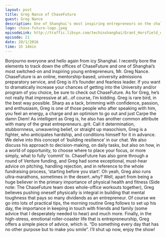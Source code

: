 ```yaml
---
layout: post
title: Greg Nance of ChaseFuture
guest: Greg Nance
description: One of Shanghai's most inspiring entrepreneurs on the challenges of launching a company  Nance. ChaseFuture is an online, mentorship-based, university admissions preparatory service, and Greg is it’s founder and fearless leader. If you want to dramatically increase your chances of getting into the University and/or program of you choice, be sure to check out ChaseFuture. As for Greg, he’s not really that impressive at all…of course, I’m kidding. Greg is rare bird, in the best way possible. Sharp as a tack, brimming with confidence, passion, and enthusiasm, Greg is one of those people who after speaking with him, you feel an energy, a charge and an optimism to go out and just Carpe the damn Diem! As intelligent as Greg is, he also has another common attribute with many of the great entrepreneur
logo: chase-future-logo.jpeg
episodeLink: http://traffic.libsyn.com/techinshanghai/Grant_Horsfield_of_naked.mp3
episode: 21
date: 20/1/2016
time: 1h 14min
---
```

Bonjourno everyone and hello again from icy Shanghai. I recently bore the elements to track down the offices of ChaseFuture and one of Shanghai’s most switched-on and inspiring young entrepreneurs, Mr. Greg Nance. ChaseFuture is an online, mentorship-based, university admissions preparatory service, and Greg is it’s founder and fearless leader. If you want to dramatically increase your chances of getting into the University and/or program of you choice, be sure to check out ChaseFuture. As for Greg, he’s not really that impressive at all…of course, I’m kidding. Greg is rare bird, in the best way possible. Sharp as a tack, brimming with confidence, passion, and enthusiasm, Greg is one of those people who after speaking with him, you feel an energy, a charge and an optimism to go out and just Carpe the damn Diem! As intelligent as Greg is, he also has another common attribute with many of the great entrepreneurs..grit. Call it determination, stubbornness, unwavering belief, or straight up masochism, Greg is a fighter, who anticipates hardship, and conditions himself for it in advance.  We delve into this concept of ‘building resilience’ in our chat. We also discuss his approach to decision-making, on daily tasks, but also on how, in a world of opportunity, to choose where to place your focus, or more simply, what to fully ‘commit’ to. ChaseFuture has also gone through  a round of Venture funding, and Greg had some exceptional, must-hear advice on pitching, handling rejection, and in reference to the whole fundraising process,  ‘starting before you start’. Oh yeah, Greg also runs ultra-marathons, sometimes in the desert..why? Well, apart from being a huge believer in the primary importance of physical health and fitness (Side note: The ChaseFuture team does whole-office workouts together), Greg believes pushing oneself physically is integral in building that mental toughness that pays so many dividends as an entrepreneur. Of course we go into lots of practical tips, the morning routine Greg follows to set up his day, the importance in keeping in touch with friends and family (some advice that I desperately needed to hear) and much more. Finally, in the high-stress, emotional roller-coaster life that is entrepreneurship, Greg offers a simple piece of advice, which is. “Do something every day that has no other purpose but to make you smile”. I’ll shut up now, enjoy the show!
